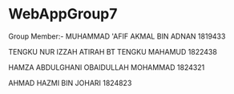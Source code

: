 # WebAppGroup7
Group Member:-
   MUHAMMAD 'AFIF AKMAL BIN ADNAN                  1819433
   
   TENGKU NUR IZZAH ATIRAH BT TENGKU MAHAMUD       1822438
   
   HAMZA ABDULGHANI OBAIDULLAH MOHAMMAD            1824321
   
   AHMAD HAZMI BIN JOHARI                          1824823 
   
